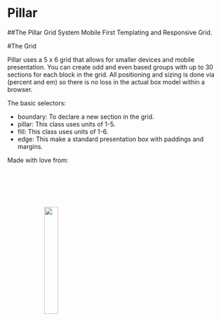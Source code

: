 Pillar 
======
##The Pillar Grid System
Mobile First Templating and Responsive Grid.

#The Grid

Pillar uses a 5 x 6 grid that allows for smaller devices and mobile presentation. You can create odd and even based groups with up to 30 sections for each block in the grid.  All positioning and sizing is done via (percent and em) so there is no loss in the actual box model within a browser.

The basic selectors:

- boundary: To declare a new section in the grid.
- pillar: This class uses units of 1-5.
- fill: This class uses units of 1-6.
- edge: This make a standard presentation box with paddings and margins.

Made with love from:

<img src="http://sass-lang.com/assets/img/logos/logo-235e394c.png" style="width:25%;margin:5em;padding:1em;">
